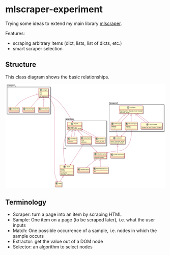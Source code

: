 # mlscraper-experiment

Trying some ideas to extend my main library [mlscraper](https://github.com/lorey/mlscraper).

Features:

* scraping arbitrary items (dict, lists, list of dicts, etc.)
* smart scraper selection

## Structure
This class diagram shows the basic relationships.

![class diagram](docs/classes.png)

## Terminology
* Scraper: turn a page into an item by scraping HTML
* Sample: One item on a page (to be scraped later), i.e. what the user inputs
* Match: One possible occurrence of a sample, i.e. nodes in which the sample occurs
* Extractor: get the value out of a DOM node
* Selector: an algorithm to select nodes